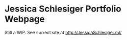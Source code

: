 # Jessica Schlesiger Portfolio Webpage
Still a WIP. See current site at http://JessicaSchlesiger.ml/
